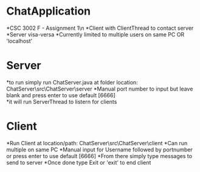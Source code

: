 # ChatApplication

*CSC 3002 F - Assignment 1\n
*Client with ClientThread to contact server
*Server visa-versa
*Currently limited to multiple users on same PC OR 'localhost'

# Server 
*to run simply run ChatServer.java at folder location: ChatServer\src\ChatServer\server
*Manual port number to input but leave blank and press enter to use default [6666]  
*it will run ServerThread to listern for clients 

# Client 
*Run Client at location/path: ChatServer\src\ChatServer\client
*Can run multiple on same PC
*Manual input for Username followed by portnumber or press enter to use default [6666]
*From there simply type messages to send to server 
*Once done type Exit or 'exit' to end client
